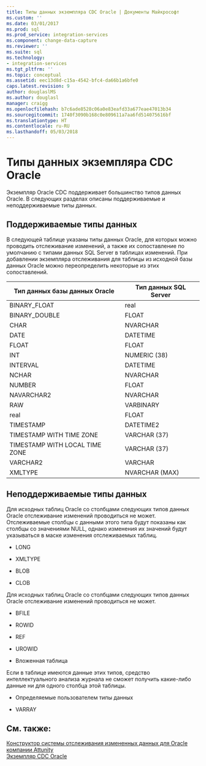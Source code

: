 ```yaml
---
title: Типы данных экземпляра CDC Oracle | Документы Майкрософт
ms.custom: ''
ms.date: 03/01/2017
ms.prod: sql
ms.prod_service: integration-services
ms.component: change-data-capture
ms.reviewer: ''
ms.suite: sql
ms.technology:
- integration-services
ms.tgt_pltfrm: ''
ms.topic: conceptual
ms.assetid: eec13d8d-c15a-4542-bfc4-da66b1a6bfe0
caps.latest.revision: 9
author: douglaslMS
ms.author: douglasl
manager: craigg
ms.openlocfilehash: b7c6ade8528c06a0e83eafd33a677eae47013b34
ms.sourcegitcommit: 1740f3090b168c0e809611a7aa6fd514075616bf
ms.translationtype: HT
ms.contentlocale: ru-RU
ms.lasthandoff: 05/03/2018
---
```

# <a name="oracle-cdc-instance-data-types"></a>Типы данных экземпляра CDC Oracle
  Экземпляр Oracle CDC поддерживает большинство типов данных Oracle. В следующих разделах описаны поддерживаемые и неподдерживаемые типы данных.  
  
## <a name="supported-data-types"></a>Поддерживаемые типы данных  
 В следующей таблице указаны типы данных Oracle, для которых можно проводить отслеживание изменений, а также их сопоставление по умолчанию с типами данных SQL Server в таблицах изменений. При добавлении экземпляра отслеживания для таблицы из исходной базы данных Oracle можно переопределить некоторые из этих сопоставлений.  
  
|Тип данных базы данных Oracle|Тип данных SQL Server|  
|-------------------------------|--------------------------|  
|BINARY_FLOAT|real|  
|BINARY_DOUBLE|FLOAT|  
|CHAR|NVARCHAR|  
|DATE|DATETIME|  
|FLOAT|FLOAT|  
|INT|NUMERIC (38)|  
|INTERVAL|DATETIME|  
|NCHAR|NVARCHAR|  
|NUMBER|FLOAT|  
|NAVARCHAR2|NVARCHAR|  
|RAW|VARBINARY|  
|real|FLOAT|  
|TIMESTAMP|DATETIME2|  
|TIMESTAMP WITH TIME ZONE|VARCHAR (37)|  
|TIMESTAMP WITH LOCAL TIME ZONE|VARCHAR (37)|  
|VARCHAR2|VARCHAR|  
|XMLTYPE|NVARCHAR (MAX)|  
  
## <a name="non-supported-data-types"></a>Неподдерживаемые типы данных  
 Для исходных таблиц Oracle со столбцами следующих типов данных Oracle отслеживание изменений проводиться не может. Отслеживаемые столбцы с данными этого типа будут показаны как столбцы со значениями NULL, однако изменения их значений будут указываться в маске изменения отслеживаемых таблиц.  
  
-   LONG  
  
-   XMLTYPE  
  
-   BLOB  
  
-   CLOB  
  
 Для исходных таблиц Oracle со столбцами следующих типов данных Oracle отслеживание изменений проводиться не может.  
  
-   BFILE  
  
-   ROWID  
  
-   REF  
  
-   UROWID  
  
-   Вложенная таблица  
  
 Если в таблице имеются данные этих типов, средство интеллектуального анализа журнала не сможет получить какие-либо данные ни для одного столбца этой таблицы.  
  
-   Определяемые пользователем типы данных  
  
-   VARRAY  
  
## <a name="see-also"></a>См. также:  
 [Конструктор системы отслеживания измененных данных для Oracle компании Attunity](../../integration-services/change-data-capture/change-data-capture-designer-for-oracle-by-attunity.md)   
 [Экземпляр CDC Oracle](../../integration-services/change-data-capture/the-oracle-cdc-instance.md)  
  
  
